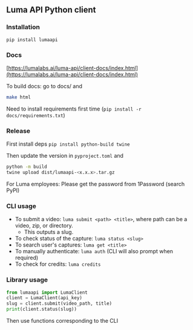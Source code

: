 ## Luma API Python client

### Installation

`pip install lumaapi`

### Docs

[https://lumalabs.ai/luma-api/client-docs/index.html](https://lumalabs.ai/luma-api/client-docs/index.html)

To build docs: go to docs/ and
```sh
make html
```

Need to install requirements first time (`pip install -r docs/requirements.txt`)


###  Release
First install deps `pip install python-build twine`

Then update the version in `pyproject.toml` and
```sh
python -m build
twine upload dist/lumaapi-<x.x.x>.tar.gz
```

For Luma employees: Please get the password from 1Password (search PyPI)


### CLI usage

- To submit a video: `luma submit <path> <title>`,
  where path can be a video, zip, or directory.
  - This outputs a slug.
- To check status of the capture: `luma status <slug>`
- To search user's captures: `luma get <title>`
- To manually authenticate: `luma auth` (CLI will also prompt when required)
- To check for credits: `luma credits`

### Library usage
```python
from lumaapi import LumaClient
client = LumaClient(api_key)
slug = client.submit(video_path, title)
print(client.status(slug))
```

Then use functions corresponding to the CLI

